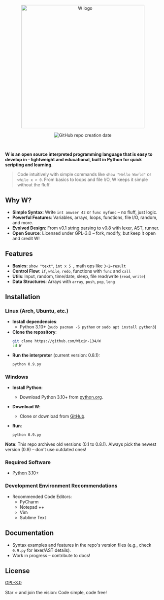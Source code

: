 <p align="center">
  <img src="https://raw.githubusercontent.com/Wicin-134/W/refs/heads/main/w%20logo.png" width="400px" alt="W logo">
</p>
<p align="center">
  <img src="https://img.shields.io/badge/created-2025-brightgreen?style=for-the-badge" alt="GitHub repo creation date">
</p>
<br>

**W is an open source interpreted programming language that is easy to develop in – lightweight and educational, built in Python for quick scripting and learning.**

> Code intuitively with simple commands like `show "Hello World"` or `while x > 0`. From basics to loops and file I/O, W keeps it simple without the fluff.

## Why W?
- **Simple Syntax**: Write `int anwser 42` or `func myfunc` – no fluff, just logic.
- **Powerful Features**: Variables, arrays, loops, functions, file I/O, random, and more.
- **Evolved Design**: From v0.1 string parsing to v0.8 with lexer, AST, runner.
- **Open Source**: Licensed under GPL-3.0 – fork, modify, but keep it open and credit W!

## Features
- **Basics**: `show "text"`, `int x 5 `, math ops like `3+2=result`
- **Control Flow**: `if`, `while`, `redo`, functions with `func` and `call`
- **Utils**: Input, random, time/date, sleep, file read/write (`read`, `write`)
- **Data Structures**: Arrays with `array`, `push`, `pop`, `leng`

## Installation

### Linux (Arch, Ubuntu, etc.)
- **Install dependencies**:
  - Python 3.10+ (`sudo pacman -S python` or `sudo apt install python3`)
- **Clone the repository**:
  ```bash
  git clone https://github.com/Wicin-134/W
  cd W
  ```
- **Run the interpreter** (current version: 0.8.1):
  ```bash
  python 0.9.py 
  ```
 

### Windows
- **Install Python**:
  - Download Python 3.10+ from [python.org](https://www.python.org/downloads/).

- **Download W**:
  - Clone or download from [GitHub](https://github.com/Wicin-134/W).
- **Run**:
  ```bash
  python 0.9.py 
  ```

**Note**: This repo archives old versions (0.1 to 0.8.1). Always pick the newest version (0.9) – don't use outdated ones!



### Required Software
- [Python 3.10+](https://www.python.org/downloads/)

### Development Environment Recommendations
- Recommended Code Editors:
  - PyCharm
  - Notepad ++
  - Vim
  - Sublime Text


## Documentation
- Syntax examples and features in the repo's version files (e.g., check `0.9.py` for lexer/AST details).
- Work in progress – contribute to docs!



## License
[GPL-3.0](LICENSE)

Star ⭐ and join the vision: Code simple, code free! 
